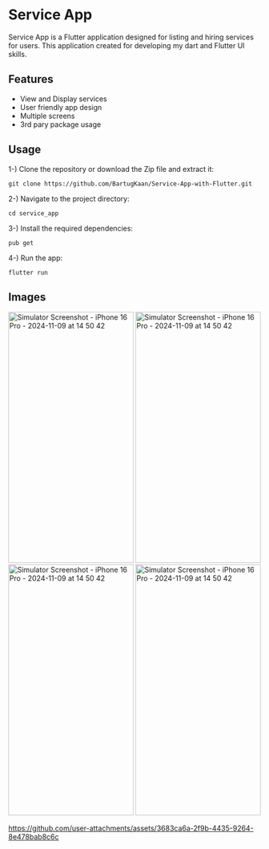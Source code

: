 # Service App

Service App is a Flutter application designed for listing and hiring services for users. This application created for developing my dart and Flutter UI skills.

## Features

- View and Display services
- User friendly app design
- Multiple screens
- 3rd pary package usage

## Usage 

1-) Clone the repository or download the Zip file and extract it:
```
git clone https://github.com/BartugKaan/Service-App-with-Flutter.git
```
2-) Navigate to the project directory:
```
cd service_app
```
3-) Install the required dependencies:
```
pub get
```
4-) Run the app:
```
flutter run
```

## Images
<img src="https://github.com/user-attachments/assets/ba6ebbce-6db3-43ea-a1c9-5526ba547d14" alt="Simulator Screenshot - iPhone 16 Pro - 2024-11-09 at 14 50 42" width="250" height="500">
<img src="https://github.com/user-attachments/assets/8434f5ea-c74f-4c52-896c-fe7ce94866fc" alt="Simulator Screenshot - iPhone 16 Pro - 2024-11-09 at 14 50 42" width="250" height="500">
<br>
<img src="https://github.com/user-attachments/assets/24f01c9f-fec4-4d7e-9e9a-3ba86bcbd76a" alt="Simulator Screenshot - iPhone 16 Pro - 2024-11-09 at 14 50 42" width="250" height="500">
<img src="https://github.com/user-attachments/assets/692368f9-f679-41e7-80f5-67f91c0717c7" alt="Simulator Screenshot - iPhone 16 Pro - 2024-11-09 at 14 50 42" width="250" height="500">

https://github.com/user-attachments/assets/3683ca6a-2f9b-4435-9264-8e478bab8c6c






